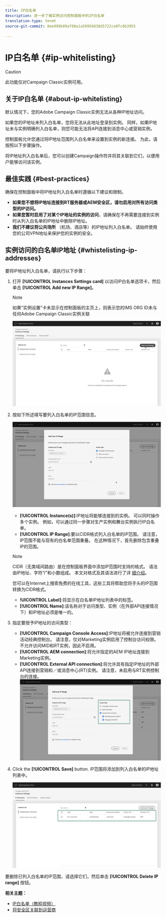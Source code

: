 ```yaml
---
title: IP白名单
description: 进一步了解实例访问控制面板中的IP白名单
translation-type: tm+mt
source-git-commit: 8ee999b89af88a1a59956838d5722ce8fc6b3955

---
```



# IP白名单 {#ip-whitelisting}

>[!CAUTION]
>
>此功能仅对Campaign Classic实例可用。

## 关于IP白名单 {#about-ip-whitelisting}

默认情况下，您的Adobe Campaign Classic实例无法从各种IP地址访问。

如果您的IP地址未列入白名单，您将无法从此地址登录到实例。 同样，如果IP地址未与实例明确列入白名单，则您可能无法将API连接到消息中心或营销实例。

控制面板允许您通过将IP地址范围列入白名单来设置到实例的新连接。 为此，请按照以下步骤操作。

将IP地址列入白名单后，您可以创建Campaign操作符并将其关联到它们，以便用户能够访问该实例。

## 最佳实践 {#best-practices}

确保在控制面板中将IP地址列入白名单时遵循以下建议和限制。

* **如果您不想将IP地址连接到RT服务器或AEM安全区，请勿启用对所有访问类型的IP访问。**
* **如果您暂时启用了对某个IP地址的实例的访问**，请确保在不再需要连接到实例时从列入白名单的IP地址中删除IP地址。
* **我们不建议将公共场所** （机场、酒店等）的IP地址列入白名单。 请始终使用您的公司VPN地址来保护您的实例的安全。

## 实例访问的白名单IP地址 {#whistelisting-ip-addresses}

要将IP地址列入白名单，请执行以下步骤：

1. 打开 **[!UICONTROL Instances Settings card]** 以访问IP白名单选项卡，然后单击 **[!UICONTROL Add new IP Range]**。

   >[!NOTE]
   >
   >如果“实例设置”卡未显示在控制面板的主页上，则表示您的IMS ORG ID未与任何Adobe Campaign Classic实例关联

   ![](assets/ip_whitelist_list1.png)

1. 按如下所述填写要列入白名单的IP范围信息。

   ![](assets/ip_whitelist_add1.png)

   * **[!UICONTROL Instance(s)]**:IP地址将能够连接到的实例。 可以同时操作多个实例。 例如，可以通过同一步骤对生产实例和舞台实例执行IP白名单。
   * **[!UICONTROL IP Range]**:要以CIDR格式列入白名单的IP范围。 请注意，IP范围不能与现有的白名单范围重叠。 在这种情况下，首先删除包含重叠IP的范围。
   >[!NOTE]
   >
   >CIDR（无类域间路由）是在控制面板界面中添加IP范围时支持的格式。 语法由IP地址、字符“/”和小数组成。 本文对格式及其语法进行了详 [细介绍](https://whatismyipaddress.com/cidr)。
   >
   >您可以在Internet上搜索免费的在线工具，这些工具将帮助您将手头的IP范围转换为CIDR格式。

   * **!UICONTROL Label]**:将显示在白名单IP地址列表中的标签。
   * **[!UICONTROL Name]**:该名称对于访问类型、实例（在外部API连接情况下）和IP地址必须是唯一的。


1. 指定要授予IP地址的访问类型：

   * **[!UICONTROL Campaign Console Access]**:IP地址将被允许连接到营销活动经典控制台。 请注意，仅对Marketing实例启用了控制台访问权限。 不允许访问MID和RT实例，因此不启用。
   * **[!UICONTROL AEM connection]**:将允许指定的AEM IP地址连接到Marketing实例。
   * **[!UICONTROL External API connection]**:将允许具有指定IP地址的外部API连接到营销和／或消息中心(RT)实例。 请注意，未启用与RT实例控制台的连接。
   ![](assets/ip_whitelist_acesstype.png)

1. Click the **[!UICONTROL Save]** button. IP范围将添加到列入白名单的IP地址列表中。

   ![](assets/ip_whitelist_added.png)

要删除已列入白名单的IP范围，请选择它们，然后单击 **[!UICONTROL Delete IP range]** 按钮。

**相关主题：**
* [IP白名单（教程视频）](https://docs.adobe.com/content/help/en/campaign-learn/campaign-classic-tutorials/administrating/control-panel-acc/ip-whitelisting.html)
* [将安全区关联到运营商](https://docs.campaign.adobe.com/doc/AC/en/INS_Additional_configurations_Configuring_Campaign_server.html#Linking_a_security_zone_to_an_operator)
